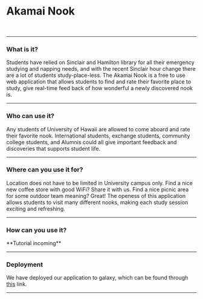 <h1>Akamai Nook</h1>
<br>
<hr>
<h3>What is it?</h3>
<p>
Students have relied on Sinclair and Hamilton library for all their emergency studying and napping needs, and with the recent Sinclair hour change there are a lot of students study-place-less. The Akamai Nook is a free to use web application that allows students to find and rate their favorite place to study, give real-time feed back of how wonderful a newly discovered nook is. 
</p>
<hr>
<h3>Who can use it?</h3>
<p>
Any students of University of Hawaii are allowed to come aboard and rate their favorite nook. International students, exchange students, community college students, and Alumnis could all give important feedback and discoveries that supports student life.
</p>
<hr>
<h3>Where can you use it for?</h3>
<p>
Location does not have to be limited in University campus only. Find a nice new coffee store with good WiFi? Share it with us. Find a nice picnic area for some outdoor team meaning? Great! The openess of this application allows students to visit many different nooks, making each study session exciting and refreshing. 
</p>
<hr>
<h3>How can you use it?</h3>
<p>
 **Tutorial incoming**
</p>
<hr>
<h3>Deployment</h3>
<p>
We have deployed our application to galaxy, which can be found through <a href src="https://galaxy.meteor.com/app/akamainook.meteorapp.com">this</a> link.
</p>
<hr>
